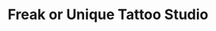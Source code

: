 ---
title: "Freak or Unique Tattoo Studio"
url: /bristol/freak-or-unique-tattoo-studio/
shop: Tattoo
---